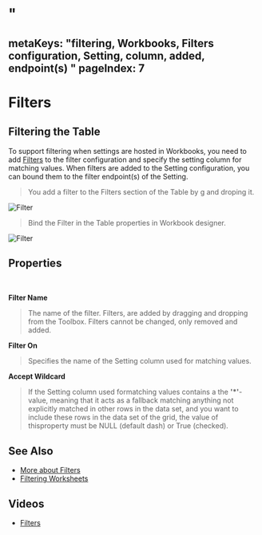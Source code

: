 # "
metaKeys: "filtering, Workbooks, Filters configuration, Setting, column, added, endpoint(s) "
pageIndex: 7
---
# Filters

## Filtering the Table
To support filtering when settings are hosted in Workbooks, you need to add [Filters](../filters/index.md) to the filter configuration and specify the setting column for matching values. When filters are added to the Setting configuration, you can bound them to the filter endpoint(s) of the Setting.
<br/>

>You add a filter to the Filters section of the Table by g and droping it.

![Filter](https://profitbasedocs.blob.core.windows.net/images/filtersintables1.png)
<br/>

>Bind the Filter in the Table properties in Workbook designer.

![Filter](https://profitbasedocs.blob.core.windows.net/images/filtersintables2.png)
## Properties
<br/>

**Filter Name**  
>The name of the filter. Filters, are added by dragging and dropping from the Toolbox. Filters cannot be changed, only removed and added.

**Filter On**  
>Specifies the name of the Setting column used for matching values.

**Accept Wildcard**  
>If the Setting column used formatching values contains a the **'*'**-value, meaning that it acts as a fallback matching anything not explicitly matched in other rows in the data set, and you want to include these rows in the data set of the grid, the value of thisproperty must be NULL (default dash) or True (checked).

## See Also
* [More about Filters](../filters/index.md)
* [Filtering Worksheets](../worksheets/filters.md)

## Videos
* [Filters](../../videos/filters.md)
